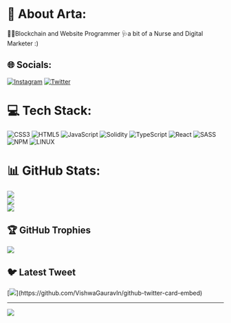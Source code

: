 # 💫 About Arta:
🧑‍💻Blockchain and Website Programmer
🩺a bit of a Nurse
  and Digital Marketer :)


## 🌐 Socials:
[![Instagram](https://img.shields.io/badge/Instagram-%23E4405F.svg?logo=Instagram&logoColor=white)](https://instagram.com/arta.0.1) [![Twitter](https://img.shields.io/badge/Twitter-%231DA1F2.svg?logo=Twitter&logoColor=white)](https://twitter.com/Arta1__) 

# 💻 Tech Stack:
![CSS3](https://img.shields.io/badge/css3-%231572B6.svg?style=for-the-badge&logo=css3&logoColor=white) ![HTML5](https://img.shields.io/badge/html5-%23E34F26.svg?style=for-the-badge&logo=html5&logoColor=white) ![JavaScript](https://img.shields.io/badge/javascript-%23323330.svg?style=for-the-badge&logo=javascript&logoColor=%23F7DF1E) ![Solidity](https://img.shields.io/badge/Solidity-%23363636.svg?style=for-the-badge&logo=solidity&logoColor=white) ![TypeScript](https://img.shields.io/badge/typescript-%23007ACC.svg?style=for-the-badge&logo=typescript&logoColor=white) ![React](https://img.shields.io/badge/react-%2320232a.svg?style=for-the-badge&logo=react&logoColor=%2361DAFB) ![SASS](https://img.shields.io/badge/SASS-hotpink.svg?style=for-the-badge&logo=SASS&logoColor=white) ![NPM](https://img.shields.io/badge/NPM-%23000000.svg?style=for-the-badge&logo=npm&logoColor=white) ![LINUX](https://img.shields.io/badge/Linux-FCC624?style=for-the-badge&logo=linux&logoColor=black)
# 📊 GitHub Stats:
![](https://github-readme-stats.vercel.app/api?username=arta-01&theme=dark&hide_border=false&include_all_commits=false&count_private=false)<br/>
![](https://github-readme-streak-stats.herokuapp.com/?user=arta-01&theme=dark&hide_border=false)<br/>
![](https://github-readme-stats.vercel.app/api/top-langs/?username=arta-01&theme=dark&hide_border=false&include_all_commits=false&count_private=false&layout=compact)

## 🏆 GitHub Trophies
![](https://github-profile-trophy.vercel.app/?username=arta-01&theme=algolia&no-frame=true&no-bg=true&margin-w=4)

## 🐦 Latest Tweet
[![](https://gtce.itsvg.in/api?username=Arta1__)](https://github.com/VishwaGauravIn/github-twitter-card-embed)

---
[![](https://visitcount.itsvg.in/api?id=arta-01&icon=0&color=0)](https://visitcount.itsvg.in)

<!-- Proudly created with GPRM ( https://gprm.itsvg.in ) -->
